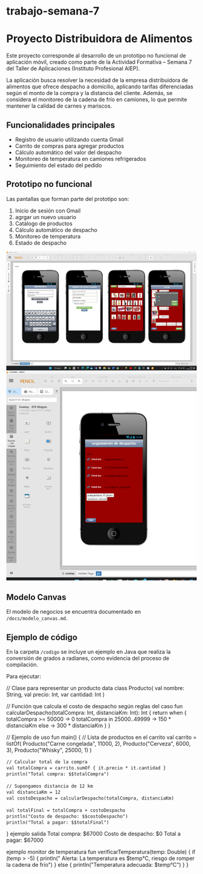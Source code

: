 # trabajo-semana-7
# Proyecto Distribuidora de Alimentos  

Este proyecto corresponde al desarrollo de un prototipo no funcional de aplicación móvil, creado como parte de la Actividad Formativa – Semana 7 del Taller de Aplicaciones (Instituto Profesional AIEP).  

La aplicación busca resolver la necesidad de la empresa distribuidora de alimentos que ofrece despacho a domicilio, aplicando tarifas diferenciadas según el monto de la compra y la distancia del cliente. Además, se considera el monitoreo de la cadena de frío en camiones, lo que permite mantener la calidad de carnes y mariscos.  

## Funcionalidades principales  
- Registro de usuario utilizando cuenta Gmail  
- Carrito de compras para agregar productos  
- Cálculo automático del valor del despacho  
- Monitoreo de temperatura en camiones refrigerados  
- Seguimiento del estado del pedido  

## Prototipo no funcional  
Las pantallas que forman parte del prototipo son:  
1. Inicio de sesión con Gmail
2. agrgar un nuevo usuario 
3. Catálogo de productos  
4. Cálculo automático de despacho  
5. Monitoreo de temperatura 
6. Estado de despacho  

![imagen URL](https://github.com/playdreeon-web/trabajo-semana-7/blob/main/Captura%20de%20pantalla%202025-09-28%20102408.png)
![imagen URL](https://github.com/playdreeon-web/trabajo-semana-7/blob/main/Captura%20de%20pantalla%202025-09-28%20151250.png)


## Modelo Canvas  
El modelo de negocios se encuentra documentado en `/docs/modelo_canvas.md`.  

## Ejemplo de código  
En la carpeta `/codigo` se incluye un ejemplo en Java que realiza la conversión de grados a radianes, como evidencia del proceso de compilación.  

Para ejecutar:  

// Clase para representar un producto
data class Producto(
    val nombre: String,
    val precio: Int,
    var cantidad: Int
)

// Función que calcula el costo de despacho según reglas del caso
fun calcularDespacho(totalCompra: Int, distanciaKm: Int): Int {
    return when {
        totalCompra >= 50000 -> 0
        totalCompra in 25000..49999 -> 150 * distanciaKm
        else -> 300 * distanciaKm
    }
}

// Ejemplo de uso
fun main() {
    // Lista de productos en el carrito
    val carrito = listOf(
        Producto("Carne congelada", 11000, 2),
        Producto("Cerveza", 6000, 3),
        Producto("Whisky", 25000, 1)
    )

    // Calcular total de la compra
    val totalCompra = carrito.sumOf { it.precio * it.cantidad }
    println("Total compra: $$totalCompra")

    // Supongamos distancia de 12 km
    val distanciaKm = 12
    val costoDespacho = calcularDespacho(totalCompra, distanciaKm)

    val totalFinal = totalCompra + costoDespacho
    println("Costo de despacho: $$costoDespacho")
    println("Total a pagar: $$totalFinal")
}
ejemplo salida 
Total compra: $67000
Costo de despacho: $0
Total a pagar: $67000

ejemplo monitor de temperatura 
fun verificarTemperatura(temp: Double) {
    if (temp > -5) {
        println(" Alerta: La temperatura es $temp°C, riesgo de romper la cadena de frío")
    } else {
        println("Temperatura adecuada: $temp°C")
    }
}

